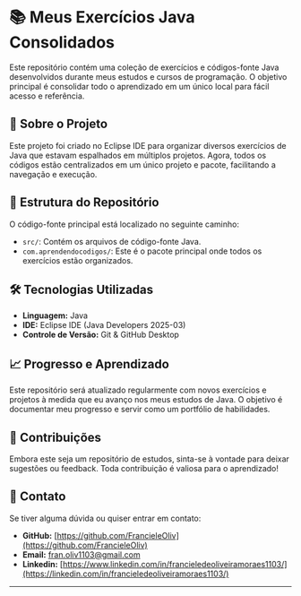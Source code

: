 # 📚 Meus Exercícios Java Consolidados

Este repositório contém uma coleção de exercícios e códigos-fonte Java desenvolvidos durante meus estudos e cursos de programação. O objetivo principal é consolidar todo o aprendizado em um único local para fácil acesso e referência.

## 🚀 Sobre o Projeto

Este projeto foi criado no Eclipse IDE para organizar diversos exercícios de Java que estavam espalhados em múltiplos projetos. Agora, todos os códigos estão centralizados em um único projeto e pacote, facilitando a navegação e execução.

## 📁 Estrutura do Repositório

O código-fonte principal está localizado no seguinte caminho:
-   `src/`: Contém os arquivos de código-fonte Java.
-   `com.aprendendocodigos/`: Este é o pacote principal onde todos os exercícios estão organizados.

## 🛠️ Tecnologias Utilizadas

* **Linguagem:** Java
* **IDE:** Eclipse IDE (Java Developers 2025-03)
* **Controle de Versão:** Git & GitHub Desktop

## 📈 Progresso e Aprendizado

Este repositório será atualizado regularmente com novos exercícios e projetos à medida que eu avanço nos meus estudos de Java. O objetivo é documentar meu progresso e servir como um portfólio de habilidades.

## 🤝 Contribuições

Embora este seja um repositório de estudos, sinta-se à vontade para deixar sugestões ou feedback. Toda contribuição é valiosa para o aprendizado!

## 📧 Contato

Se tiver alguma dúvida ou quiser entrar em contato:

* **GitHub:** [https://github.com/FrancieleOliv](https://github.com/FrancieleOliv)
* **Email:** [fran.oliv1103@gmail.com](mailto:fran.oliv1103@gmail.com)
* **Linkedin:** [https://www.linkedin.com/in/francieledeoliveiramoraes1103/](https://linkedin.com/in/francieledeoliveiramoraes1103/)

---
